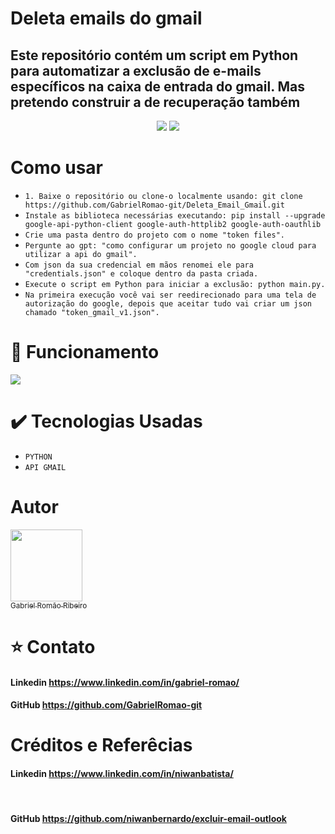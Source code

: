 <h1 alingn="center">Deleta emails do gmail</h1>
 
<h2>Este repositório contém um script em Python para automatizar a exclusão de e-mails específicos na caixa de entrada do gmail.
Mas pretendo construir a de recuperação também
</h2>

<p align="center">
<img src="http://img.shields.io/static/v1?label=STATUS&message=EM-CONSTRUCAO&color=yellow&style=for-the-badge"/>
<img src="https://img.shields.io/github/stars/GabrielRomao-git/Deleta_Email_Gmail?style=social" heigth="100%"/>
</p>

# Como usar
<ul>
 <li><code>1. Baixe o repositório ou clone-o localmente usando: git clone https://github.com/GabrielRomao-git/Deleta_Email_Gmail.git</code></li>
 <li><code>Instale as biblioteca necessárias executando: pip install --upgrade google-api-python-client google-auth-httplib2 google-auth-oauthlib</code></li>
 <li><code>Crie uma pasta dentro do projeto com o nome "token files".</code></li>
 <li><code>Pergunte ao gpt: "como configurar um projeto no google cloud para utilizar a api do gmail".</code></li>
 <li><code>Com json da sua credencial em mãos renomei ele para "credentials.json" e coloque dentro da pasta criada.</code></li>
 <li><code>Execute o script em Python para iniciar a exclusão: python main.py.</code></li>
 <li><code>Na primeira execução você vai ser reedirecionado para uma tela de autorização do google, depois que aceitar tudo vai criar um json chamado "token_gmail_v1.json".</code></li>
</ul>


# :hammer: Funcionamento
<img src="https://github.com/user-attachments/assets/22d8790c-b24c-4767-93c6-bd594dcc3ae5">


# :heavy_check_mark: Tecnologias Usadas
<ul>
<li><code>PYTHON</code></li>
 <li><code>API GMAIL</code></li>
</ul>


# Autor

 [<img src="https://avatars.githubusercontent.com/u/110436354?v=4" width=115><br><sub>Gabriel Romão Ribeiro</sub>](https://github.com/GabrielRomao-git)
 
 # :star: Contato
 
 <a><h4>Linkedin https://www.linkedin.com/in/gabriel-romao/</h4></a>
 <a><h4>GitHub https://github.com/GabrielRomao-git</h4></a>

 # Créditos e Referêcias
 
 <a><h4>Linkedin https://www.linkedin.com/in/niwanbatista/</h4></a>  
 <a><h4>GitHub https://github.com/niwanbernardo/excluir-email-outlook</h4></a>
